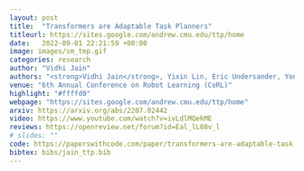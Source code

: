 ```yaml
---
layout: post
title:  "Transformers are Adaptable Task Planners"
titleurl: https://sites.google.com/andrew.cmu.edu/ttp/home
date:   2022-09-01 22:21:59 +00:00
image: images/sm_tmp.gif
categories: research
author: "Vidhi Jain"
authors: "<strong>Vidhi Jain</strong>, Yixin Lin, Eric Undersander, Yonatan Bisk and Akshara Rai."
venue: "6th Annual Conference on Robot Learning (CoRL)"
highlight: "#ffffd0"
webpage: "https://sites.google.com/andrew.cmu.edu/ttp/home"
arxiv: https://arxiv.org/abs/2207.02442
video: https://www.youtube.com/watch?v=ivLdlMQekME
reviews: https://openreview.net/forum?id=Eal_lL08v_l
# slides: ""
code: https://paperswithcode.com/paper/transformers-are-adaptable-task-planners
bibtex: bibs/jain_ttp.bib
---
```

